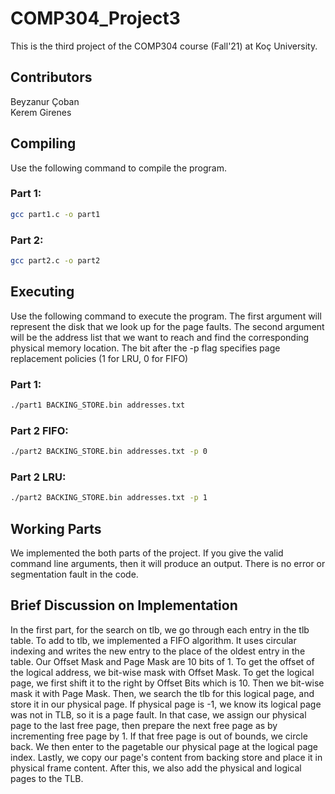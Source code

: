 # COMP304_Project3

This is the third project of the COMP304 course (Fall'21) at Koç University.

## Contributors
Beyzanur Çoban\
Kerem Girenes

## Compiling

Use the following command to compile the program. 

### Part 1:
```bash
gcc part1.c -o part1
```

### Part 2:
```bash
gcc part2.c -o part2
```

## Executing

Use the following command to execute the program. The first argument will represent the disk that we look up for the
page faults. The second argument will be the address list that we want to reach and find the corresponding physical memory location. The bit after the -p flag specifies page replacement policies (1 for LRU, 0 for FIFO)

### Part 1:
```bash
./part1 BACKING_STORE.bin addresses.txt
```

### Part 2 FIFO:
```bash
./part2 BACKING_STORE.bin addresses.txt -p 0
```

### Part 2 LRU:
```bash
./part2 BACKING_STORE.bin addresses.txt -p 1
```

## Working Parts

We implemented the both parts of the project. If you give the valid command line arguments, then it will produce an
output. There is no error or segmentation fault in the code. 

## Brief Discussion on Implementation

In the first part, for the search on tlb, we go through each entry in the tlb table. To add to tlb, we implemented a FIFO algorithm. 
It uses circular indexing and writes the new entry to the place of the oldest entry in the table. Our Offset Mask and Page Mask are 10 bits of 1.
To get the offset of the logical address, we bit-wise mask with Offset Mask. To get the logical page, we first shift it to the right by
Offset Bits which is 10. Then we bit-wise mask it with Page Mask. Then, we search the tlb for this logical page, and store it in our physical page. If physical page is -1, we know its logical page was not in TLB, so it is a page fault. In that case, we assign our physical page to the last free page, then prepare the next free page as by incrementing free page by 1. If that free page is out of bounds, we circle back. We then enter to the pagetable our physical page at the logical page index. Lastly, we copy our page's content from backing store and place it in physical frame content. After this, we also add the physical and logical pages to the TLB.
